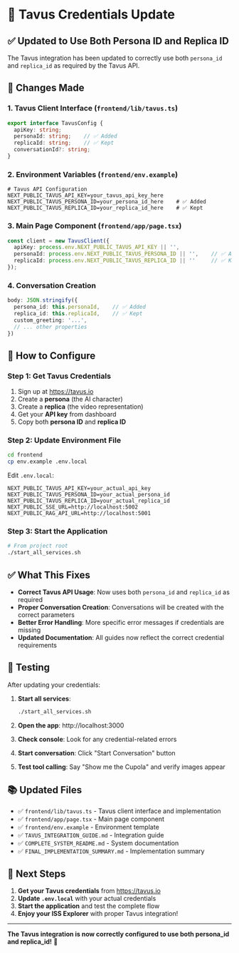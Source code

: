 # 🔧 Tavus Credentials Update

## ✅ **Updated to Use Both Persona ID and Replica ID**

The Tavus integration has been updated to correctly use both `persona_id` and `replica_id` as required by the Tavus API.

## 📝 **Changes Made**

### 1. **Tavus Client Interface** (`frontend/lib/tavus.ts`)
```typescript
export interface TavusConfig {
  apiKey: string;
  personaId: string;    // ✅ Added
  replicaId: string;    // ✅ Kept
  conversationId?: string;
}
```

### 2. **Environment Variables** (`frontend/env.example`)
```env
# Tavus API Configuration
NEXT_PUBLIC_TAVUS_API_KEY=your_tavus_api_key_here
NEXT_PUBLIC_TAVUS_PERSONA_ID=your_persona_id_here    # ✅ Added
NEXT_PUBLIC_TAVUS_REPLICA_ID=your_replica_id_here    # ✅ Kept
```

### 3. **Main Page Component** (`frontend/app/page.tsx`)
```typescript
const client = new TavusClient({
  apiKey: process.env.NEXT_PUBLIC_TAVUS_API_KEY || '',
  personaId: process.env.NEXT_PUBLIC_TAVUS_PERSONA_ID || '',    // ✅ Added
  replicaId: process.env.NEXT_PUBLIC_TAVUS_REPLICA_ID || ''     // ✅ Kept
});
```

### 4. **Conversation Creation**
```typescript
body: JSON.stringify({
  persona_id: this.personaId,    // ✅ Added
  replica_id: this.replicaId,    // ✅ Kept
  custom_greeting: '...',
  // ... other properties
})
```

## 🚀 **How to Configure**

### Step 1: Get Tavus Credentials
1. Sign up at https://tavus.io
2. Create a **persona** (the AI character)
3. Create a **replica** (the video representation)
4. Get your **API key** from dashboard
5. Copy both **persona ID** and **replica ID**

### Step 2: Update Environment File
```bash
cd frontend
cp env.example .env.local
```

Edit `.env.local`:
```env
NEXT_PUBLIC_TAVUS_API_KEY=your_actual_api_key
NEXT_PUBLIC_TAVUS_PERSONA_ID=your_actual_persona_id
NEXT_PUBLIC_TAVUS_REPLICA_ID=your_actual_replica_id
NEXT_PUBLIC_SSE_URL=http://localhost:5002
NEXT_PUBLIC_RAG_API_URL=http://localhost:5001
```

### Step 3: Start the Application
```bash
# From project root
./start_all_services.sh
```

## ✅ **What This Fixes**

- **Correct Tavus API Usage**: Now uses both `persona_id` and `replica_id` as required
- **Proper Conversation Creation**: Conversations will be created with the correct parameters
- **Better Error Handling**: More specific error messages if credentials are missing
- **Updated Documentation**: All guides now reflect the correct credential requirements

## 🧪 **Testing**

After updating your credentials:

1. **Start all services**:
   ```bash
   ./start_all_services.sh
   ```

2. **Open the app**: http://localhost:3000

3. **Check console**: Look for any credential-related errors

4. **Start conversation**: Click "Start Conversation" button

5. **Test tool calling**: Say "Show me the Cupola" and verify images appear

## 📚 **Updated Files**

- ✅ `frontend/lib/tavus.ts` - Tavus client interface and implementation
- ✅ `frontend/app/page.tsx` - Main page component
- ✅ `frontend/env.example` - Environment template
- ✅ `TAVUS_INTEGRATION_GUIDE.md` - Integration guide
- ✅ `COMPLETE_SYSTEM_README.md` - System documentation
- ✅ `FINAL_IMPLEMENTATION_SUMMARY.md` - Implementation summary

## 🎯 **Next Steps**

1. **Get your Tavus credentials** from https://tavus.io
2. **Update `.env.local`** with your actual credentials
3. **Start the application** and test the complete flow
4. **Enjoy your ISS Explorer** with proper Tavus integration!

---

**The Tavus integration is now correctly configured to use both persona_id and replica_id!** 🚀
